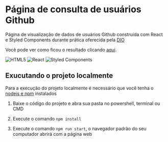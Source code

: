 # Página de consulta de usuários Github

Página de visualização de dados de usuários Github construída com React e Styled
Components durante prática oferecida pela [DIO](https://www.dio.me)

Você pode ver como ficou o resultado clicando [aqui](https://br-adriel.github.io/react-gh-users/).

![HTML5](https://img.shields.io/badge/html5-%23E34F26.svg?style=for-the-badge&logo=html5&logoColor=white)
![React](https://img.shields.io/badge/react-%2320232a.svg?style=for-the-badge&logo=react&logoColor=%2361DAFB)
![Styled Components](https://img.shields.io/badge/styled--components-DB7093?style=for-the-badge&logo=styled-components&logoColor=white)

## Exucutando o projeto localmente

Para a execução do projeto localmente é necessário que você tenha o
[nodejs e npm](https://nodejs.org/) instalados

1. Baixe o código do projeto e abra sua pasta no powershell, terminal ou CMD

2. Execute o comando `npm install`

3. Execute o comando `npm run start`, o navegador padrão do seu computador
   abrirá com a página web
